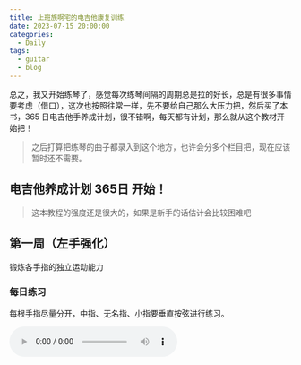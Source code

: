```yaml
---
title: 上班族啊宅的电吉他康复训练
date: 2023-07-15 20:00:00
categories:
  - Daily
tags:
  - guitar
  - blog
---
```


总之，我又开始练琴了，感觉每次练琴间隔的周期总是拉的好长，总是有很多事情要考虑（借口），这次也按照往常一样，先不要给自己那么大压力把，然后买了本书，365 日电吉他手养成计划，很不错啊，每天都有计划，那么就从这个教材开始把！

> 之后打算把练琴的曲子都录入到这个地方，也许会分多个栏目把，现在应该暂时还不需要。

<!-- more -->

## 电吉他养成计划 365日 开始！


> 这本教程的强度还是很大的，如果是新手的话估计会比较困难吧

## 第一周（左手强化）

锻炼各手指的独立运动能力

### 每日练习

每根手指尽量分开，中指、无名指、小指要垂直按弦进行练习。

<audio controls src="/guitar/daily-1.mp3" />

### 周一

食指 -> 无名指 -> 中指 -> 小指, 小指 -> 中指 -> 无名指 -> 食指的练习

<audio controls src="/guitar/2024-07-15.mp3" />

### 周二

前半段以食指为基准，后半截以小指为基准的运指练习

<audio controls src="/guitar/2024-07-16.mp3" />
